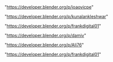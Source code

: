 "https://developer.blender.org/p/joaovicpe"

"https://developer.blender.org/p/kunalankleshwar"

"https://developer.blender.org/p/frankdigital01"

"https://developer.blender.org/p/damiv"

"https://developer.blender.org/p/Ali76"

 
"https://developer.blender.org/p/frankdigital01"


 
